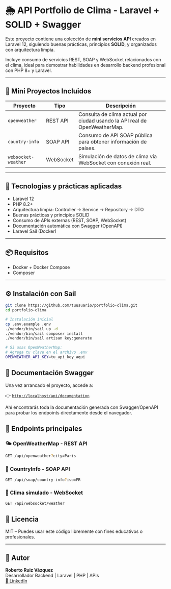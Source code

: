 # 🌦️ API Portfolio de Clima - Laravel + SOLID + Swagger

Este proyecto contiene una colección de **mini servicios API** creados en Laravel 12, siguiendo buenas prácticas, principios **SOLID**, y organizados con arquitectura limpia.

Incluye consumo de servicios REST, SOAP y WebSocket relacionados con el clima, ideal para demostrar habilidades en desarrollo backend profesional con PHP 8+ y Laravel.

---

## 🧱 Mini Proyectos Incluidos

| Proyecto                          | Tipo       | Descripción                                                                 |
|----------------------------------|------------|-----------------------------------------------------------------------------|
| `openweather`                    | REST API   | Consulta de clima actual por ciudad usando la API real de OpenWeatherMap.  |
| `country-info`                   | SOAP API   | Consumo de API SOAP pública para obtener información de países.            |
| `websocket-weather`              | WebSocket  | Simulación de datos de clima vía WebSocket con conexión real.              |

---

## 🚀 Tecnologías y prácticas aplicadas

- Laravel 12
- PHP 8.2+
- Arquitectura limpia: Controller → Service → Repository → DTO
- Buenas prácticas y principios SOLID
- Consumo de APIs externas (REST, SOAP, WebSocket)
- Documentación automática con Swagger (OpenAPI)
- Laravel Sail (Docker)

---

## 📦 Requisitos

- Docker + Docker Compose
- Composer

---

## ⚙️ Instalación con Sail

```bash
git clone https://github.com/tuusuario/portfolio-clima.git
cd portfolio-clima

# Instalación inicial
cp .env.example .env
./vendor/bin/sail up -d
./vendor/bin/sail composer install
./vendor/bin/sail artisan key:generate

# Si usas OpenWeatherMap:
# Agrega tu clave en el archivo .env
OPENWEATHER_API_KEY=tu_api_key_aqui
```
## 📑 Documentación Swagger

Una vez arrancado el proyecto, accede a:

👉 [`http://localhost/api/documentation`](http://localhost/api/documentation)

Ahí encontrarás toda la documentación generada con Swagger/OpenAPI para probar los endpoints directamente desde el navegador.


## 🧪 Endpoints principales

### 🌤 OpenWeatherMap - REST API

```bash
GET /api/openweather?city=Paris
```

### 🧴 CountryInfo - SOAP API

```bash
GET /api/soap/country-info?iso=FR
```

### 📡 Clima simulado - WebSocket

```bash
GET /api/websocket/weather
```

## 🧾 Licencia

MIT – Puedes usar este código libremente con fines educativos o profesionales.

---

## 🤝 Autor

**Roberto Ruiz Vázquez**  
Desarrollador Backend | Laravel | PHP | APIs  
[🔗 LinkedIn](https://www.linkedin.com/in/robertoruizvazquez/)
